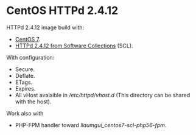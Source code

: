# CentOS HTTPd 2.4.12
HTTPd 2.4.12 image build with:
* [CentOS 7](https://hub.docker.com/_/centos/).
* [HTTPd 2.4.12 from Software Collections](https://www.softwarecollections.org/en/scls/rhscl/httpd24/) (SCL).

With configuration:
* Secure.
* Deflate.
* ETags.
* Expires.
* All vHost avalaible in _/etc/httpd/vhost.d_ (This directory can be shared with the host).

Work also with
* PHP-FPM handler toward *llaumgui_centos7-scl-php56-fpm*.